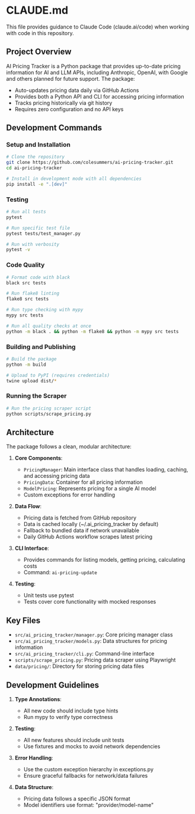 # CLAUDE.md

This file provides guidance to Claude Code (claude.ai/code) when working with code in this repository.

## Project Overview

AI Pricing Tracker is a Python package that provides up-to-date pricing information for AI and LLM APIs, including Anthropic, OpenAI, with Google and others planned for future support. The package:

- Auto-updates pricing data daily via GitHub Actions
- Provides both a Python API and CLI for accessing pricing information
- Tracks pricing historically via git history
- Requires zero configuration and no API keys

## Development Commands

### Setup and Installation

```bash
# Clone the repository
git clone https://github.com/colesummers/ai-pricing-tracker.git
cd ai-pricing-tracker

# Install in development mode with all dependencies
pip install -e ".[dev]"
```

### Testing

```bash
# Run all tests
pytest

# Run specific test file
pytest tests/test_manager.py

# Run with verbosity
pytest -v
```

### Code Quality

```bash
# Format code with black
black src tests

# Run flake8 linting
flake8 src tests

# Run type checking with mypy
mypy src tests

# Run all quality checks at once
python -m black . && python -m flake8 && python -m mypy src tests
```

### Building and Publishing

```bash
# Build the package
python -m build

# Upload to PyPI (requires credentials)
twine upload dist/*
```

### Running the Scraper

```bash
# Run the pricing scraper script
python scripts/scrape_pricing.py
```

## Architecture

The package follows a clean, modular architecture:

1. **Core Components**:
   - `PricingManager`: Main interface class that handles loading, caching, and accessing pricing data
   - `PricingData`: Container for all pricing information
   - `ModelPricing`: Represents pricing for a single AI model
   - Custom exceptions for error handling

2. **Data Flow**:
   - Pricing data is fetched from GitHub repository
   - Data is cached locally (~/.ai_pricing_tracker by default)
   - Fallback to bundled data if network unavailable
   - Daily GitHub Actions workflow scrapes latest pricing

3. **CLI Interface**:
   - Provides commands for listing models, getting pricing, calculating costs
   - Command: `ai-pricing-update`

4. **Testing**:
   - Unit tests use pytest
   - Tests cover core functionality with mocked responses

## Key Files

- `src/ai_pricing_tracker/manager.py`: Core pricing manager class
- `src/ai_pricing_tracker/models.py`: Data structures for pricing information
- `src/ai_pricing_tracker/cli.py`: Command-line interface
- `scripts/scrape_pricing.py`: Pricing data scraper using Playwright
- `data/pricing/`: Directory for storing pricing data files

## Development Guidelines

1. **Type Annotations**: 
   - All new code should include type hints
   - Run mypy to verify type correctness

2. **Testing**:
   - All new features should include unit tests
   - Use fixtures and mocks to avoid network dependencies

3. **Error Handling**:
   - Use the custom exception hierarchy in exceptions.py
   - Ensure graceful fallbacks for network/data failures

4. **Data Structure**:
   - Pricing data follows a specific JSON format
   - Model identifiers use format: "provider/model-name"